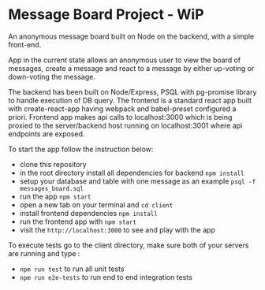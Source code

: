 # Message Board Project - WiP

An anonymous message board built on Node on the backend, with a simple front-end.

App in the current state allows an anonymous user to view the board of messages, create a message and react to a message by either up-voting or down-voting the message.

The backend has been built on Node/Express, PSQL with pg-promise library to handle execution of DB query. The frontend is a standard react app built with create-react-app having webpack and babel-preset configured a priori. Frontend app makes api calls to localhost:3000 which is being proxied to the server/backend host running on localhost:3001 where api endpoints are exposed.

To start the app follow the instruction below: 

- clone this repository
- in the root directory install all dependencies for backend `npm install`
- setup your database and table with one message as an example `psql -f messages_board.sql`
- run the app `npm start`
- open a new tab on your terminal and `cd client`
- install frontend dependencies `npm install`
- run the frontend app with `npm start`
- visit the `http://localhost:3000` to see and play with the app


To execute tests go to the client directory, make sure both of your servers are running and type : 
- `npm run test` to run all unit tests
- `npm run e2e-tests` to run end to end integration tests

